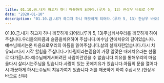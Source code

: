 ```yaml
---
title: 01.10.금.내가 하고자 하니 깨끗하게 되어라.(루카 5, 13) 한상우 바오로 신부 
date: "2020-01-10"
description: "01.10.금.내가 하고자 하니 깨끗하게 되어라.(루카 5, 13) 한상우 바오로 신부 "
---
```


 01.10.금.내가 하고자 하니 깨끗하게 되어라.(루카 5, 13)주님께서우리를 깨끗하게 하여주십니다.우리들의아픔과 슬픔을치유하여 주십니다.예수님 안에치유의 길이있습니다.예수님께서는온 마음으로우리의 아픔을 읽어주십니다.삶의 실패자란없습니다.다시 치유되고다시 시작 할힘을 주십니다.기다림이라는믿음이 가장  알맞은 때에치유라는 선물로 다가옵니다.예수님에게서버려진 사람이란있을 수 없습니다.치유를 통해우리의 마음을다시 살리시는주님을 믿습니다.사랑이 있는 곳에치유가 있습니다.아픔의 문을 열어다시 깨끗하게 하시는주님의 치유가여기 있습니다.저를 깨끗하게 하여 주십시오.(한상우 바오로 신부)